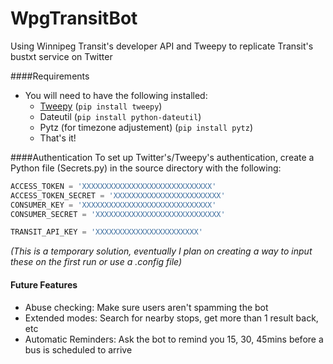 # WpgTransitBot
Using Winnipeg Transit's developer API and Tweepy to replicate Transit's bustxt service on Twitter

####Requirements
- You will need to have the following installed:
  - [Tweepy](https://github.com/tweepy/tweepy) (`pip install tweepy`)
  - Dateutil (`pip install python-dateutil`)
  - Pytz (for timezone adjustement) (`pip install pytz`)
  - That's it!

####Authentication
To set up Twitter's/Tweepy's authentication, create a Python file (Secrets.py) in the source directory with the following:

```python
ACCESS_TOKEN = 'XXXXXXXXXXXXXXXXXXXXXXXXXXXXX'
ACCESS_TOKEN_SECRET = 'XXXXXXXXXXXXXXXXXXXXXXXX'
CONSUMER_KEY = 'XXXXXXXXXXXXXXXXXXXXXXXXXXXXX'
CONSUMER_SECRET = 'XXXXXXXXXXXXXXXXXXXXXXXXXXXX'

TRANSIT_API_KEY = 'XXXXXXXXXXXXXXXXXXXXXXX'
```

<i>(This is a temporary solution, eventually I plan on creating a way to input these on the first run or use a .config file)</i>

#### Future Features
- Abuse checking: Make sure users aren't spamming the bot
- Extended modes: Search for nearby stops, get more than 1 result back, etc
- Automatic Reminders: Ask the bot to remind you 15, 30, 45mins before a bus is scheduled to arrive
